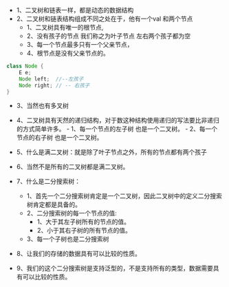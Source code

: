 - 1、二叉树和链表一样，都是动态的数据结构
- 2、二叉树和链表结构组成不同之处在于，他有一个val 和两个节点 
    - 1、二叉树具有唯一的根节点,
    - 2、没有孩子的节点 我们称之为叶子节点 左右两个孩子都为空
    - 3、每一个节点最多只有一个父亲节点，
    - 4、根节点是没有父亲节点的。
    
```java
class Node {
    E e;
    Node left;  //--左孩子
    Node right; // -- 右孩子
}
```
- 3、当然也有多叉树

- 4、二叉树具有天然的递归结构，对于数这种结构使用递归的写法要比非递归的方式简单许多。
        - 1、每一个节点的左子树 也是一个二叉树。
        - 2、每一个节点的右子树 也是一个二叉树。
        
- 5、什么是满二叉树：就是除了叶子节点之外，所有的节点都有两个孩子

- 6、当然不是所有的二叉树都是满二叉树。

- 7、什么是二分搜索树：
    - 1、首先一个二分搜索树肯定是一个二叉树，因此二叉树中的定义二分搜索树肯定都是具备的。
    - 2、二分搜索树的每一个节点的值:
        - 1、大于其左子树所有的节点的值。
        - 2、小于其右子树的所有节点的值。
    - 3、每一个子树也是二分搜索树

- 8、让我们的存储的数据具有可以比较的性质。

- 9、我们的这个二分搜索树是支持泛型的，不是支持所有的类型，数据需要具有可以比较的性质。


        


